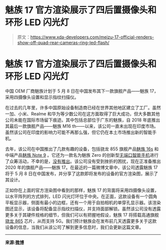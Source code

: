 # 魅族 17 官方渲染展示了四后置摄像头和环形 LED 闪光灯

> 原文：<https://www.xda-developers.com/meizu-17-official-renders-show-off-quad-rear-cameras-ring-led-flash/>

# 魅族 17 官方渲染展示了四后置摄像头和环形 LED 闪光灯

中国 OEM 厂商魅族计划于 5 月 8 日在中国发布其下一款旗舰产品——魅族 17，采用四摄像头设置和显示指纹扫描仪。

在过去的几年里，许多中国原始设备制造商已经在世界其他地区建立了工厂。虽然一加、小米、Realme 和华为等少数公司在这方面取得了巨大成功，但大多数其他公司未能在国际市场留下痕迹。其中包括总部位于广东的魅族，自 2018 年底推出其最后一款旗舰产品——魅族 M16 th——以来，该公司一直未出现在印度市场。虽然该公司在印度的影响力可能不再那么强，但它仍在本土市场推出新的智能手机。

去年，该公司在中国推出了几款有趣的设备，包括骁龙 855 旗舰产品[魅族 16s](https://forum.xda-developers.com/meizu-16s) 和中端产品[魅族 Note 9](https://www.xda-developers.com/meizu-note-9-snapdragon-675-china-launch/) 。它还为一款名为魅族 Zero 的创新型[无端口智能手机](https://www.xda-developers.com/meizu-zero-no-ports-or-buttons/)进行了众筹活动，不幸的是，[没有推出](https://www.xda-developers.com/meizu-zero-indiegogo-failure-stunt/)。该公司没有受到挫折的困扰，现在正准备推出 2020 年的旗舰产品——魅族 17。在最近的一篇微博文章中，该公司透露魅族 17 将于 5 月 8 日在中国发布，并分享了这款即将发布的设备的官方渲染图，展示了其设计。

正如你在上面的官方渲染图中看到的那样，魅族 17 的背面将采用四摄像头设置，以水平阵列的方式排列，LED 闪光灯环位于中央。在正面，这款设备有一个圆角平板显示器，侧面有最小的边框，还有一个用于自拍相机的单穿孔显示器。该渲染图还显示，该设备将配备显示指纹扫描仪，并支持面部解锁。虽然该公司没有透露更多关于其硬件规格的细节，但我们可以有把握地假设，魅族 17 将搭载高通旗舰[骁龙 865](https://www.xda-developers.com/qualcomm-snapdragon-865-processor-specifications-features/) 芯片，从而支持 5G。我们预计魅族会在发布前几天透露更多关于这款设备的信息，当我们从该公司了解到更多信息时，我们会更新这篇文章。

* * *

**来源:[微博](https://www.weibo.com/2683843043/IECxPtIbD?type=comment#_rnd1587644811919)**